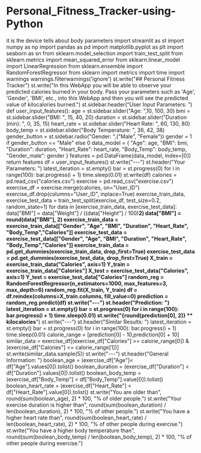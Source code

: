 # Personal_Fitness_Tracker-using-Python
it is the device tells about body parameters
import streamlit as st
import numpy as np
import pandas as pd
import matplotlib.pyplot as plt
import seaborn as sn
from sklearn.model_selection import train_test_split
from sklearn.metrics import mean_squared_error
from sklearn.linear_model import LinearRegression
from sklearn.ensemble import RandomForestRegressor
from sklearn import metrics
import time
import warnings
warnings.filterwarnings('ignore')
st.write("## Personal Fitness Tracker")
st.write("In this WebApp you will be able to observe your predicted calories burned in your body. Pass your parameters such as 'Age', 'Gender', 'BMI', etc., into this WebApp and then you will see the predicted value of kilocalories burned.")
st.sidebar.header("User Input Parameters: ")
def user_input_features():
    age = st.sidebar.slider("Age: ",10, 100, 30)
    bmi = st.sidebar.slider("BMI: ", 15, 40, 20)
    duration = st.sidebar.slider("Duration (min): ", 0, 35, 15)
    heart_rate = st.sidebar.slider("Heart Rate: ", 60, 130, 80)
    body_temp = st.sidebar.slider("Body Temperature: ", 36, 42, 38)
    gender_button = st.sidebar.radio("Gender: ",("Male", "Female"))
    gender = 1 if gender_button == "Male" else 0
    data_model = {
        "Age": age,
        "BMI": bmi,
        "Duration": duration,
        "Heart_Rate": heart_rate,
        "Body_Temp": body_temp,
        "Gender_male": gender
    }
    features = pd.DataFrame(data_model, index=[0])
    return features
df = user_input_features()
st.write("---")
st.header("Your Parameters: ")
latest_iteration = st.empty()
bar = st.progress(0)
for i in range(100):
    bar.progress(i + 1)
    time.sleep(0.01)
st.write(df)
calories = pd.read_csv("calories.csv")
exercise = pd.read_csv("exercise.csv")
exercise_df = exercise.merge(calories, on="User_ID")
exercise_df.drop(columns="User_ID", inplace=True)
exercise_train_data, exercise_test_data = train_test_split(exercise_df, test_size=0.2, random_state=1)
for data in [exercise_train_data, exercise_test_data]:
    data["BMI"] = data["Weight"] / ((data["Height"] / 100)**2)
    data["BMI"] = round(data["BMI"], 2)
exercise_train_data = exercise_train_data[["Gender", "Age", "BMI", "Duration", "Heart_Rate", "Body_Temp","Calories"]]
exercise_test_data = exercise_test_data[["Gender", "Age", "BMI", "Duration", "Heart_Rate", "Body_Temp","Calories"]]
exercise_train_data = pd.get_dummies(exercise_train_data, drop_first=True)
exercise_test_data = pd.get_dummies(exercise_test_data, drop_first=True)
X_train = exercise_train_data("Calories", axis=1)
Y_train = exercise_train_data["Calories"]
X_test = exercise_test_data("Calories", axis=1)
Y_test = exercise_test_data["Calories"]
random_reg = RandomForestRegressor(n_estimators=1000, max_features=3, max_depth=6)
random_reg.fit(X_train, Y_train)
df = df.reindex(columns=X_train.columns, fill_value=0)
prediction = random_reg.predict(df)
st.write("---")
st.header("Prediction: ")
latest_iteration = st.empty()
bar = st.progress(0)
for i in range(100):
    bar.progress(i + 1)
    time.sleep(0.01)
st.write("{round(prediction[0], 2)} ** kilocalories**")
st.write("---")
st.header("Similar Results: ")
latest_iteration = st.empty()
bar = st.progress(0)
for i in range(100):
    bar.progress(i + 1)
    time.sleep(0.01)
calorie_range = [prediction[0] - 10,prediction[0] + 10]
similar_data = exercise_df[(exercise_df["Calories"] >= calorie_range[0]) & (exercise_df["Calories"] <= calorie_range[1])]
st.write(similar_data.sample(5))
st.write("---")
st.header("General Information: ")
boolean_age = (exercise_df["Age"]< df["Age"].values[0]).tolist()
boolean_duration = (exercise_df["Duration"] < df["Duration"].values[0]).tolist()
boolean_body_temp = (exercise_df["Body_Temp"] < df["Body_Temp"].value[0]).tolist()
boolean_heart_rate = (exercise_df["Heart_Rate"] < df["Heart_Rate"].value[0]).tolist()
st.write("You are older than", round(sum(boolean_age), 2) * 100, "% of older people.")
st.write("Your exercise duration is higher than", round(sum(boolean_duration) / len(boolean_duration), 2) * 100, "% of other people.")
st.write("You have a higher heart rate than", round(sum(boolean_heart_rate) / len(boolean_heart_rate), 2) * 100, "% of other people during exercise.")
st.write("You have a higher body temperature than", round(sum(boolean_body_temp) / len(boolean_body_temp), 2) * 100, "% of other people during exercise.")
